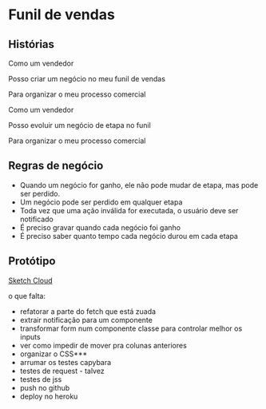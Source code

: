 # Funil de vendas

## Histórias

Como um vendedor

Posso criar um negócio no meu funil de vendas

Para organizar o meu processo comercial


Como um vendedor

Posso evoluir um negócio de etapa no funil

Para organizar o meu processo comercial

## Regras de negócio

- Quando um negócio for ganho, ele não pode mudar de etapa, mas pode ser perdido.
- Um negócio pode ser perdido em qualquer etapa
- Toda vez que uma ação inválida for executada, o usuário deve ser notificado
- É preciso gravar quando cada negócio foi ganho
- É preciso saber quanto tempo cada negócio durou em cada etapa

## Protótipo

[Sketch Cloud](https://sketch.cloud/s/djxJn)


o que falta:
- refatorar a parte do fetch que está zuada
- extrair notificação para um componente
- transformar form num componente classe para controlar melhor os inputs
- ver como impedir de mover pra colunas anteriores
- organizar o CSS***
- arrumar os testes capybara
- testes de request - talvez
- testes de jss
- push no github
- deploy no heroku
